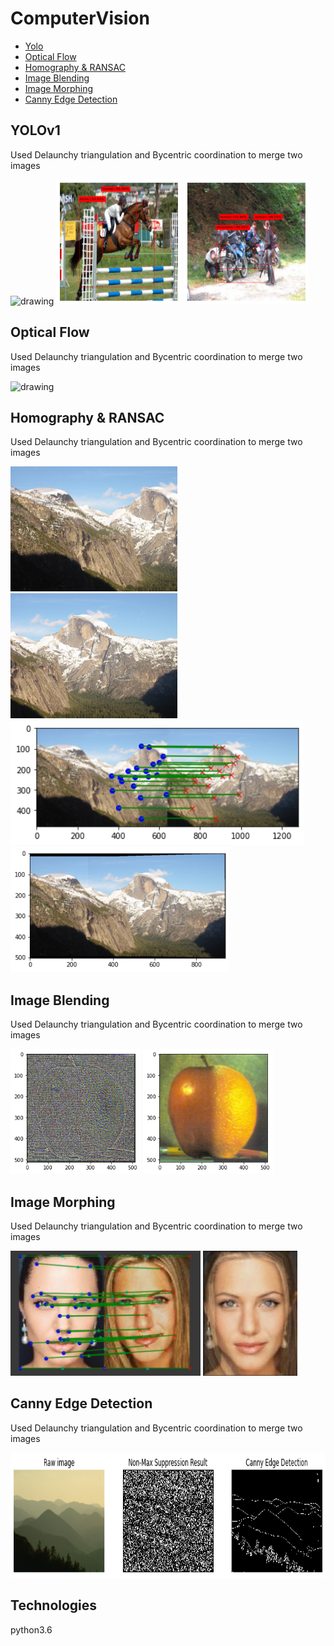 # ComputerVision
- [Yolo](#yolov1)  
- [Optical Flow](#optical-flow)
- [Homography & RANSAC](#homography-&-ransac)
- [Image Blending](#image-blending)
- [Image Morphing](#image-morphing)
- [Canny Edge Detection](#canny-edge-detection)

## YOLOv1
<p>
Used Delaunchy triangulation and Bycentric coordination to merge two images</br>
</p>
<img src="YOLO/image/shortened_video.mp4" alt="drawing" height="200"/>
<img src="YOLO/image/val1.png" alt="drawing" height="200"/>
<img src="YOLO/image/val2.png" alt="drawing" height="200"/>

## Optical Flow
<p>
Used Delaunchy triangulation and Bycentric coordination to merge two images</br>
</p>
<img src="OpticalFlow/image/optical_demo.gif" alt="drawing" height="200"/>

## Homography & RANSAC
<p>
Used Delaunchy triangulation and Bycentric coordination to merge two images</br>
</p>
<img src="Homography & RANSAC/image/yosemite1.jpg" alt="drawing" height="200"/>
<img src="Homography & RANSAC/image/yosemite2.jpg" alt="drawing" height="200"/>
<img src="Homography & RANSAC/image/ransac.png" alt="drawing" height="200"/>
<img src="Homography & RANSAC/image/mix.png" alt="drawing" height="200"/>

## Image Blending
<p>
Used Delaunchy triangulation and Bycentric coordination to merge two images</br>
</p>
<img src="Laplacian Blending/image/middle_mix.png" alt="drawing" height="200"/>
<img src="Laplacian Blending/image/mixed.png" alt="drawing" height="200"/>

## Image Morphing
<p>
Used Delaunchy triangulation and Bycentric coordination to merge two images</br>
</p>
<img src="ImageMorphing/image/feature.png" alt="drawing" height="200"/>
<img src="ImageMorphing/image/mixed_face.png" alt="drawing" height="200"/>

## Canny Edge Detection
<p>
Used Delaunchy triangulation and Bycentric coordination to merge two images</br>
</p>
<img src="Canny Edge Detection/image/edges.png" alt="drawing" height="200"/>

## Technologies
python3.6
